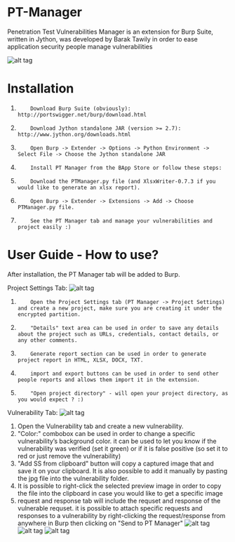 # PT-Manager
Penetration Test Vulnerabilities Manager is an extension for Burp Suite, written in Jython, was developed by Barak Tawily in order to ease application security people manage vulnerabilities
 
 
![alt tag](https://raw.githubusercontent.com/Quitten/PT-Manager/master/images/general.png)
# Installation 
1.         Download Burp Suite (obviously): http://portswigger.net/burp/download.html
2.         Download Jython standalone JAR (version >= 2.7): http://www.jython.org/downloads.html
3.         Open Burp -> Extender -> Options -> Python Environment -> Select File -> Choose the Jython standalone JAR
4.         Install PT Manager from the BApp Store or follow these steps:
5.         Download the PTManager.py file (and XlsxWriter-0.7.3 if you would like to generate an xlsx report).
6.         Open Burp -> Extender -> Extensions -> Add -> Choose PTManager.py file.
7.         See the PT Manager tab and manage your vulnerabilities and project easily :)
 
# User Guide - How to use?
After installation, the PT Manager tab will be added to Burp.
 
Project Settings Tab:
![alt tag](https://raw.githubusercontent.com/Quitten/PT-Manager/master/images/project_settings.png)
 
1.         Open the Project Settings tab (PT Manager -> Project Settings) and create a new project, make sure you are creating it under the encrypted partition.
2.         "Details" text area can be used in order to save any details about the project such as URLs, credentials, contact details, or any other comments.
3.         Generate report section can be used in order to generate project report in HTML, XLSX, DOCX, TXT.
4.         import and export buttons can be used in order to send other people reports and allows them import it in the extension.
5.         "Open project directory" - will open your project directory, as you would expect ? :)
 
 
Vulnerability Tab:
![alt tag](https://raw.githubusercontent.com/Quitten/PT-Manager/master/images/vulnerability.png)
 
1. Open the Vulnerability tab and create a new vulnerability.
2. "Color:" combobox can be used in order to change a specific vulnerability’s background color. it can be used to let you know if the vulnerability was verified (set it green) or if it is false positive (so set it to red or just remove the vulnerability)
3. "Add SS from clipboard" button will copy a captured image that and save it on your clipboard. It is also possible to add it manually by pasting the jpg file into the vulnerability folder.
4. It is possible to right-click the selected preview image in order to copy the file into the clipboard in case you would like to get a specific image
5. request and response tab will include the requset and response of the vulnerable requset. it is possible to attach specific requests and responses to a vulnerability by right-clicking the request/response from anywhere in Burp then clicking on "Send to PT Manager" 
![alt tag](https://raw.githubusercontent.com/Quitten/PT-Manager/master/images/send%20to.png)
![alt tag](https://raw.githubusercontent.com/Quitten/PT-Manager/master/images/select.png)
![alt tag](https://raw.githubusercontent.com/Quitten/PT-Manager/master/images/request.png)
 
